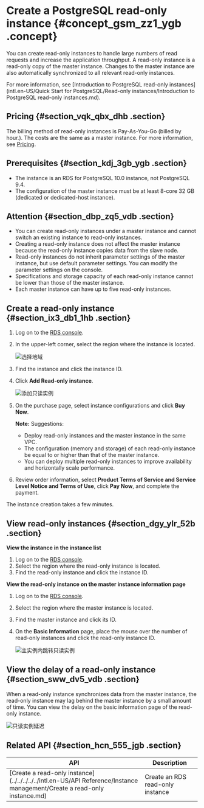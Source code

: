 # Create a PostgreSQL read-only instance {#concept_gsm_zz1_ygb .concept}

You can create read-only instances to handle large numbers of read requests and increase the application throughput. A read-only instance is a read-only copy of the master instance. Changes to the master instance are also automatically synchronized to all relevant read-only instances.

For more information, see [Introduction to PostgreSQL read-only instances](intl.en-US/Quick Start for PostgreSQL/Read-only instances/Introduction to PostgreSQL read-only instances.md).

## Pricing {#section_vqk_qbx_dhb .section}

The billing method of read-only instances is Pay-As-You-Go \(billed by hour.\). The costs are the same as a master instance. For more information, see [Pricing](https://www.alibabacloud.com/product/apsaradb-for-rds?spm=a3c0i.7938564.220486.8.10521d15K8Buqg#pricing).

## Prerequisites {#section_kdj_3gb_ygb .section}

-   The instance is an RDS for PostgreSQL 10.0 instance, not PostgreSQL 9.4.
-   The configuration of the master instance must be at least 8-core 32 GB \(dedicated or dedicated-host instance\).

## Attention {#section_dbp_zq5_vdb .section}

-   You can create read-only instances under a master instance and cannot switch an existing instance to read-only instances.
-   Creating a read-only instance does not affect the master instance because the read-only instance copies data from the slave node.
-   Read-only instances do not inherit parameter settings of the master instance, but use default parameter settings. You can modify the parameter settings on the console.
-   Specifications and storage capacity of each read-only instance cannot be lower than those of the master instance.
-   Each master instance can have up to five read-only instances.

## Create a read-only instance {#section_ix3_db1_1hb .section}

1.  Log on to the [RDS console](https://rds.console.aliyun.com/).
2.  In the upper-left corner, select the region where the instance is located.

    ![选择地域](http://static-aliyun-doc.oss-cn-hangzhou.aliyuncs.com/assets/img/133902/155315064541263_en-US.png)

3.  Find the instance and click the instance ID.
4.  Click **Add Read-only instance**.

    ![添加只读实例](http://static-aliyun-doc.oss-cn-hangzhou.aliyuncs.com/assets/img/133902/155315064539780_en-US.png)

5.  On the purchase page, select instance configurations and click **Buy Now**.

    **Note:** Suggestions:

    -   Deploy read-only instances and the master instance in the same VPC.
    -   The configuration \(memory and storage\) of each read-only instance be equal to or higher than that of the master instance.
    -   You can deploy multiple read-only instances to improve availability and horizontally scale performance.
6.  Review order information, select **Product Terms of Service and Service Level Notice and Terms of Use**, click **Pay Now**, and complete the payment.

The instance creation takes a few minutes.

## View read-only instances {#section_dgy_ylr_52b .section}

**View the instance in the instance list**

1.  Log on to the [RDS console](https://rds.console.aliyun.com/).
2.  Select the region where the read-only instance is located.
3.  Find the read-only instance and click the instance ID.

**View the read-only instance on the master instance information page**

1.  Log on to the [RDS console](https://rds.console.aliyun.com/).
2.  Select the region where the master instance is located.
3.  Find the master instance and click its ID.
4.  On the **Basic Information** page, place the mouse over the number of read-only instances and click the read-only instance ID.

    ![主实例内跳转只读实例](http://static-aliyun-doc.oss-cn-hangzhou.aliyuncs.com/assets/img/133902/155315064539784_en-US.png)


## View the delay of a read-only instance {#section_sww_dv5_vdb .section}

When a read-only instance synchronizes data from the master instance, the read-only instance may lag behind the master instance by a small amount of time. You can view the delay on the basic information page of the read-only instance.

![只读实例延迟](http://static-aliyun-doc.oss-cn-hangzhou.aliyuncs.com/assets/img/133902/155315064639785_en-US.png)

## Related API {#section_hcn_555_jgb .section}

|API|Description|
|---|-----------|
|[Create a read-only instance](../../../../../intl.en-US/API Reference/Instance management/Create a read-only instance.md)|Create an RDS read-only instance|

